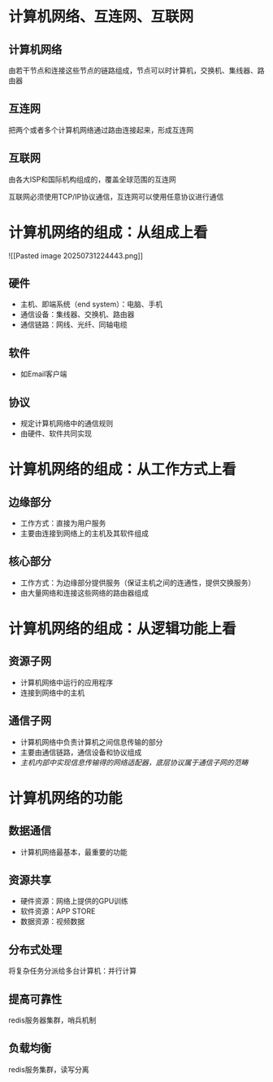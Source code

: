 # 计算机网络、互连网、互联网
## 计算机网络
由若干节点和连接这些节点的链路组成，节点可以时计算机，交换机、集线器、路由器

## 互连网
把两个或者多个计算机网络通过路由连接起来，形成互连网

## 互联网
由各大ISP和国际机构组成的，覆盖全球范围的互连网

互联网必须使用TCP/IP协议通信，互连网可以使用任意协议进行通信

# 计算机网络的组成：从组成上看
![[Pasted image 20250731224443.png]]

## 硬件
- 主机、即端系统（end system）：电脑、手机
- 通信设备：集线器、交换机、路由器
- 通信链路：网线、光纤、同轴电缆

## 软件
- 如Email客户端

## 协议
- 规定计算机网络中的通信规则
- 由硬件、软件共同实现

# 计算机网络的组成：从工作方式上看
## 边缘部分
- 工作方式：直接为用户服务
- 主要由连接到网络上的主机及其软件组成
## 核心部分
- 工作方式：为边缘部分提供服务（保证主机之间的连通性，提供交换服务）
- 由大量网络和连接这些网络的路由器组成

# 计算机网络的组成：从逻辑功能上看
## 资源子网
- 计算机网络中运行的应用程序
- 连接到网络中的主机

## 通信子网
- 计算机网络中负责计算机之间信息传输的部分
- 主要由通信链路，通信设备和协议组成
- *主机内部中实现信息传输得的网络适配器，底层协议属于通信子网的范畴*

# 计算机网络的功能
## 数据通信
- 计算机网络最基本，最重要的功能
## 资源共享
- 硬件资源：网络上提供的GPU训练
- 软件资源：APP STORE
- 数据资源：视频数据
## 分布式处理
将复杂任务分派给多台计算机：并行计算

## 提高可靠性
redis服务器集群，哨兵机制
## 负载均衡
redis服务集群，读写分离